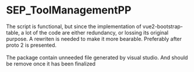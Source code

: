 # SEP_ToolManagementPP
The script is functional, but since the implementation of vue2-bootstrap-table, a lot of the code are either redundancy, or lossing its original purpose. A rewriten is needed to make it more bearable. Preferably after proto 2 is presented.<br /><br />
The package contain unneeded file generated by visual studio. And should be remove once it has been finalized
